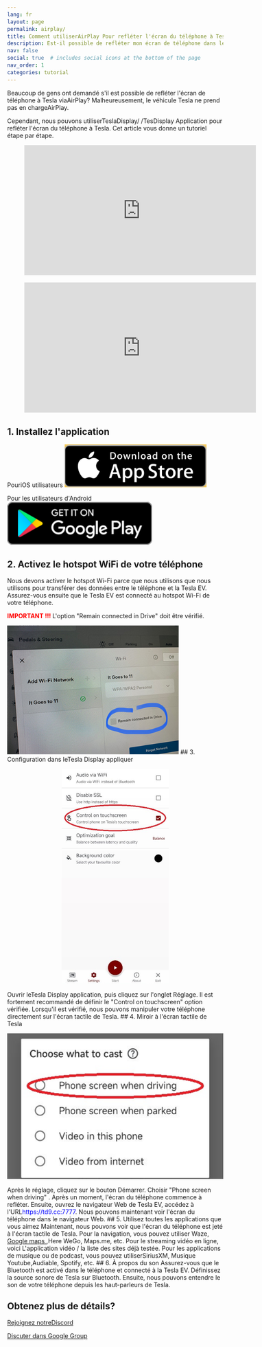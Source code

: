 ```yaml
---
lang: fr
layout: page
permalink: airplay/
title: Comment utiliserAirPlay Pour refléter l'écran du téléphone à Tesla?
description: Est-il possible de refléter mon écran de téléphone dans le grand écran tactile de Tesla viaAirPlay?
nav: false
social: true  # includes social icons at the bottom of the page
nav_order: 1
categories: tutorial
---
```


Beaucoup de gens ont demandé s'il est possible de refléter l'écran de téléphone à Tesla viaAirPlay? Malheureusement, le véhicule Tesla ne prend pas en chargeAirPlay.

Cependant, nous pouvons utiliserTeslaDisplay/ /TesDisplay Application pour refléter l'écran du téléphone à Tesla. Cet article vous donne un tutoriel étape par étape.

<!-- blank line -->
<figure class= "video-container" >
  <iframe width= "540"  height= "303"  src= "https://www.youtube.com/embed/7gpRzQRM3uk"  frameborder= "0"  allowfullscreen= "true" > </iframe>
</figure>
<!-- blank line -->

<!-- blank line -->
<figure class= "video-container" >
  <iframe width= "540"  height= "303"  src= "https://www.youtube.com/embed/aocOKvVqriA"  frameborder= "0"  allowfullscreen= "true" > </iframe>
</figure>
<!-- blank line -->

## 1. Installez l'application

PouriOS utilisateurs
<a id = "appstore"  href = "https://apps.apple.com/app/tesdisplay-screen-mirror/id6469987744" >
<img src= "/assets/img/app-store-badge.png"  height= "100px" >
</a>

Pour les utilisateurs d'Android
<a id = "googleplay"  href = "https://play.google.com/store/apps/details?id=io.github.blackpill.tesladisplay&referrer=utm_source%3Dgithub%26utm_medium%3Dorganic" >
<img src= "/assets/img/google-play-badge.svg"  height= "100px" >
</a>

## 2. Activez le hotspot WiFi de votre téléphone
<p> Nous devons activer le hotspot Wi-Fi parce que nous utilisons que nous utilisons pour transférer des données entre le téléphone et la Tesla EV.
Assurez-vous ensuite que le Tesla EV est connecté au hotspot Wi-Fi de votre téléphone. </p>
<p><span style= "color: red" > <b> IMPORTANT !!! </b></span> L'option "Remain connected in Drive"  doit être vérifié. </p>
<img src= "/assets/img/wifi-connected.jpg"  height= "300px" >
## 3. Configuration dans leTesla Display appliquer
<p style= "text-align: center;" >
<img src= "/assets/img/settings-nav.jpg"  alt= "The settings of Tesla Display app"  height= "500px" >
</p>
Ouvrir leTesla Display application, puis cliquez sur l'onglet Réglage.
Il est fortement recommandé de définir le "Control on touchscreen"  option vérifiée. Lorsqu'il est vérifié, nous pouvons manipuler votre téléphone directement sur l'écran tactile de Tesla.
## 4. Miroir à l'écran tactile de Tesla
<p style= "text-align: center;" >
<img src= "/assets/img/phone-screen.jpg"  alt= "The start choice of Tesla Display app"  width= "540px" >
</p>
Après le réglage, cliquez sur le bouton Démarrer. Choisir "Phone screen when driving" . Après un moment, l'écran du téléphone commence à refléter.
Ensuite, ouvrez le navigateur Web de Tesla EV, accédez à l'URL<span style= "color:blue" >https://td9.cc:7777</span>. Nous pouvons maintenant voir l'écran du téléphone dans le navigateur Web.
## 5. Utilisez toutes les applications que vous aimez
Maintenant, nous pouvons voir que l'écran du téléphone est jeté à l'écran tactile de Tesla.
Pour la navigation, vous pouvez utiliser <un href = "/waze" >Waze</a>, <a href = "/gmap" > Google maps </a>,Here WeGo, Maps.me, etc.
Pour le streaming vidéo en ligne, voici <un href = "/sites" > L'application vidéo / la liste des sites </a> déjà testée.
Pour les applications de musique ou de podcast, vous pouvez utiliserSiriusXM, Musique Youtube,Audiable, Spotify, etc.
## 6. À propos du son
Assurez-vous que le Bluetooth est activé dans le téléphone et connecté à la Tesla EV.
Définissez la source sonore de Tesla sur Bluetooth.
Ensuite, nous pouvons entendre le son de votre téléphone depuis les haut-parleurs de Tesla.

## Obtenez plus de détails?
<p> <a href = "https://discord.gg/Tvbs9uWcN9"  cible = "_blank" > Rejoignez notreDiscord</a> </p>
<p> <a href = "https://groups.google.com/g/tesla-display"  cible = "_blank" > Discuter dans Google Group </a> </p>

